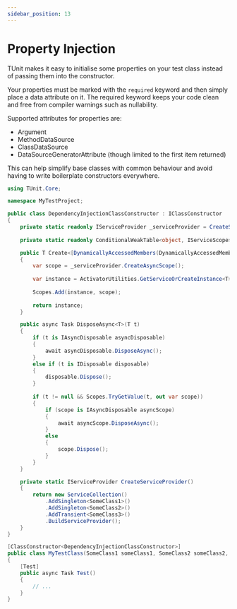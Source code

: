 ```yaml
---
sidebar_position: 13
---
```


# Property Injection

TUnit makes it easy to initialise some properties on your test class instead of passing them into the constructor.

Your properties must be marked with the `required` keyword and then simply place a data attribute on it.
The required keyword keeps your code clean and free from compiler warnings such as nullability.

Supported attributes for properties are:
- Argument
- MethodDataSource
- ClassDataSource
- DataSourceGeneratorAttribute (though limited to the first item returned)

This can help simplify base classes with common behaviour and avoid having to write boilerplate constructors everywhere.

```csharp
using TUnit.Core;

namespace MyTestProject;

public class DependencyInjectionClassConstructor : IClassConstructor
{
    private static readonly IServiceProvider _serviceProvider = CreateServiceProvider();
    
    private static readonly ConditionalWeakTable<object, IServiceScope> Scopes = new();

    public T Create<[DynamicallyAccessedMembers(DynamicallyAccessedMemberTypes.PublicConstructors)] T>() where T : class
    {
        var scope = _serviceProvider.CreateAsyncScope();
        
        var instance = ActivatorUtilities.GetServiceOrCreateInstance<T>(scope.ServiceProvider);
        
        Scopes.Add(instance, scope);
        
        return instance;
    }

    public async Task DisposeAsync<T>(T t)
    {
        if (t is IAsyncDisposable asyncDisposable)
        {
            await asyncDisposable.DisposeAsync();
        }
        else if (t is IDisposable disposable)
        {
            disposable.Dispose();
        }
        
        if (t != null && Scopes.TryGetValue(t, out var scope))
        {
            if (scope is IAsyncDisposable asyncScope)
            {
                await asyncScope.DisposeAsync();
            }
            else
            {
                scope.Dispose();
            }
        }
    }

    private static IServiceProvider CreateServiceProvider()
    {
        return new ServiceCollection()
            .AddSingleton<SomeClass1>()
            .AddSingleton<SomeClass2>()
            .AddTransient<SomeClass3>()
            .BuildServiceProvider();
    }
}

[ClassConstructor<DependencyInjectionClassConstructor>]
public class MyTestClass(SomeClass1 someClass1, SomeClass2 someClass2, SomeClass3 someClass3)
{
    [Test]
    public async Task Test()
    {
        // ...
    }
}
```
